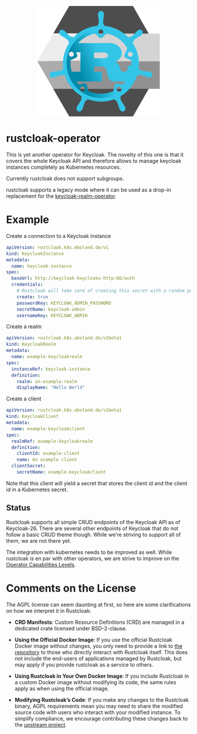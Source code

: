 <div align=center>
<img src=icon.svg>
</div>

# rustcloak-operator

This is yet another operator for Keycloak. The novelty of this one is
that it covers the whole Keycloak API and therefore allows to manage
keycloak instances completely as Kubernetes resources.

Currently rustcloak does not support subgroups.

rustcloak supports a legacy mode where it can be used as a drop-in
replacement for the
[keycloak-realm-operator](https://github.com/keycloak/keycloak-realm-operator).

# Example

Create a connection to a Keycloak instance
```yaml
apiVersion: rustcloak.k8s.eboland.de/v1
kind: KeycloakInstance
metadata:
  name: keycloak-instance
spec:
  baseUrl: http://keycloak-keycloakx-http:80/auth
  credentials:
    # Rustcloak will take care of creating this secret with a random password.
    create: true
    passwordKey: KEYCLOAK_ADMIN_PASSWORD
    secretName: keycloak-admin
    usernameKey: KEYCLOAK_ADMIN
```

Create a realm
```yaml
apiVersion: rustcloak.k8s.eboland.de/v1beta1
kind: KeycloakRealm
metadata:
  name: example-keycloakrealm
spec:
  instanceRef: keycloak-instance
  definition:
    realm: an-example-realm
    displayName: "Hello World"
```

Create a client
```yaml
apiVersion: rustcloak.k8s.eboland.de/v1beta1
kind: KeycloakClient
metadata:
  name: example-keycloakclient
spec:
  realmRef: example-keycloakrealm
  definition:
    clientId: example-client
    name: An example client
  clientSecret:
    secretName: example-keycloakclient
```

Note that this client will yield a secret that stores the client id and the client 
id in a Kubernetes secret.

## Status

Rustcloak supports all simple CRUD endpoints of the Keycloak API as of Keycloak-26.
There are several other endpoints of Keycloak that do not follow a basic CRUD theme
though. While we're striving to support all of them, we are not there yet.

The integration with kubernetes needs to be improved as well. While rustcloak
is en par with other operators, we are strive to improve on the 
[Operator Capabilities Levels](https://sdk.operatorframework.io/docs/overview/operator-capabilities/).

# Comments on the License

The AGPL license can seem daunting at first, so here are some
clarifications on how we interpret it in Rustcloak:

* **CRD Manifests**: Custom Resource Definitions (CRD) are managed in 
  a dedicated crate licensed under BSD-2-clause.

* **Using the Official Docker Image**: If you use the official
  Rustcloak Docker image without changes, you only need to provide a link
  to [the repository](https://github.com/DenktMit-eG/rustcloak-operator)
  to those who directly interact with Rustcloak itself. This does not
  include the end-users of applications managed by Rustcloak, but may apply
  if you provide rustcloak as a service to others.

* **Using Rustcloak in Your Own Docker Image**: If you include
  Rustcloak in a custom Docker image without modifying its code, the same
  rules apply as when using the official image.

* **Modifying Rustcloak’s Code**: If you make any changes to the
  Rustcloak binary, AGPL requirements mean you may need to share the
  modified source code with users who interact with your modified
  instance. To simplify compliance, we encourage contributing these
  changes back to the [upstream project](https://github.com/DenktMit-eG/rustcloak-operator).
